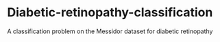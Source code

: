 # Diabetic-retinopathy-classification
A classification problem on the Messidor dataset for diabetic retinopathy
